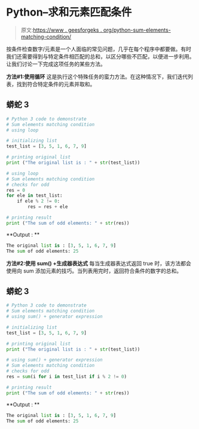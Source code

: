 # Python–求和元素匹配条件

> 原文:[https://www . geesforgeks . org/python-sum-elements-matching-condition/](https://www.geeksforgeeks.org/python-sum-elements-matching-condition/)

按条件检查数字/元素是一个人面临的常见问题，几乎在每个程序中都要做。有时我们还需要得到与特定条件相匹配的总和，以区分哪些不匹配，以便进一步利用。让我们讨论一下完成这项任务的某些方法。

**方法#1:使用循环**
这是执行这个特殊任务的蛮力方法。在这种情况下，我们迭代列表，找到符合特定条件的元素并取和。

## 蟒蛇 3

```py
# Python 3 code to demonstrate 
# Sum elements matching condition
# using loop

# initializing list
test_list = [3, 5, 1, 6, 7, 9]

# printing original list
print ("The original list is : " + str(test_list))

# using loop
# Sum elements matching condition
# checks for odd
res = 0
for ele in test_list:
    if ele % 2 != 0:
        res = res + ele 

# printing result
print ("The sum of odd elements: " + str(res))
```

**Output : **

```py
The original list is : [3, 5, 1, 6, 7, 9]
The sum of odd elements: 25
```

**方法#2:使用 sum() +生成器表达式**
每当生成器表达式返回 true 时，该方法都会使用向 sum 添加元素的技巧。当列表用完时，返回符合条件的数字的总和。

## 蟒蛇 3

```py
# Python 3 code to demonstrate 
# Sum elements matching condition
# using sum() + generator expression

# initializing list
test_list = [3, 5, 1, 6, 7, 9]

# printing original list
print ("The original list is : " + str(test_list))

# using sum() + generator expression
# Sum elements matching condition
# checks for odd
res = sum(i for i in test_list if i % 2 != 0)

# printing result
print ("The sum of odd elements: " + str(res))
```

**Output : **

```py
The original list is : [3, 5, 1, 6, 7, 9]
The sum of odd elements: 25
```